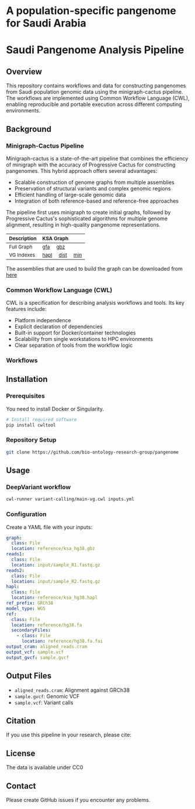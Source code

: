 # A population-specific pangenome for Saudi Arabia

# Saudi Pangenome Analysis Pipeline

## Overview
This repository contains workflows and data for constructing pangenomes from Saudi population genomic data using the minigraph-cactus pipeline. The workflows are implemented using Common Workflow Language (CWL), enabling reproducible and portable execution across different computing environments.

## Background

### Minigraph-Cactus Pipeline
Minigraph-cactus is a state-of-the-art pipeline that combines the efficiency of minigraph with the accuracy of Progressive Cactus for constructing pangenomes. This hybrid approach offers several advantages:

- Scalable construction of genome graphs from multiple assemblies
- Preservation of structural variants and complex genomic regions
- Efficient handling of large-scale genomic data
- Integration of both reference-based and reference-free approaches

The pipeline first uses minigraph to create initial graphs, followed by Progressive Cactus's sophisticated algorithms for multiple genome alignment, resulting in high-quality pangenome representations.


| <sub>**Description**</sub> | <sub>**KSA Graph**</sub> |
| :-------- | :------ |
| <sub> Full Graph </sub> | <sub>[gfa](https://bio2vec.cbrc.kaust.edu.sa/data/pangenome/ksa_hg38.gfa.gz) &nbsp; &nbsp; [gbz](https://bio2vec.cbrc.kaust.edu.sa/data/pangenome/ksa_hg38.gbz)</sub> | 
| <sub> VG Indexes </sub> | <sub>[hapl](https://bio2vec.cbrc.kaust.edu.sa/data/pangenome/ksa_hg38.hapl) &nbsp; &nbsp; [dist](https://bio2vec.cbrc.kaust.edu.sa/data/pangenome/ksa_hg38.dist) &nbsp; &nbsp; [min](https://bio2vec.cbrc.kaust.edu.sa/data/pangenome/ksa_hg38.min) </sub> | 

The assemblies that are used to build the graph can be downloaded from [here](https://bio2vec.cbrc.kaust.edu.sa/data/pangenome/assembly/)

### Common Workflow Language (CWL)
CWL is a specification for describing analysis workflows and tools. Its key features include:

- Platform independence
- Explicit declaration of dependencies
- Built-in support for Docker/container technologies
- Scalability from single workstations to HPC environments
- Clear separation of tools from the workflow logic


### Workflows

## Installation

### Prerequisites
You need to install Docker or Singularity.
```bash
# Install required software
pip install cwltool
```

### Repository Setup
```bash
git clone https://github.com/bio-ontology-research-group/pangenome
```

## Usage

### DeepVariant workflow

```bash
cwl-runner variant-calling/main-vg.cwl inputs.yml
```

### Configuration
Create a YAML file with your inputs:
```yaml
graph:
  class: File
  location: reference/ksa_hg38.gbz
reads1:
  class: File
  location: input/sample_R1.fastq.gz
reads2:
  class: File
  location: input/sample_R2.fastq.gz
hapl:
  class: File
  location: reference/ksa_hg38.hapl
ref_prefix: GRCh38
model_type: WGS
ref:
  class: File
  location: reference/hg38.fa
  secondaryFiles:
    - class: File
      location: reference/hg38.fa.fai
output_cram: aligned_reads.cram
output_vcf: sample.vcf
output_gvcf: sample.gvcf
```

## Output Files
- `aligned_reads.cram`: Alignment against GRCh38
- `sample.gvcf`: Genomic VCF
- `sample.vcf`: Variant calls


## Citation
If you use this pipeline in your research, please cite:

## License
The data is available under CC0

## Contact
Please create GitHub issues if you encounter any problems. 
